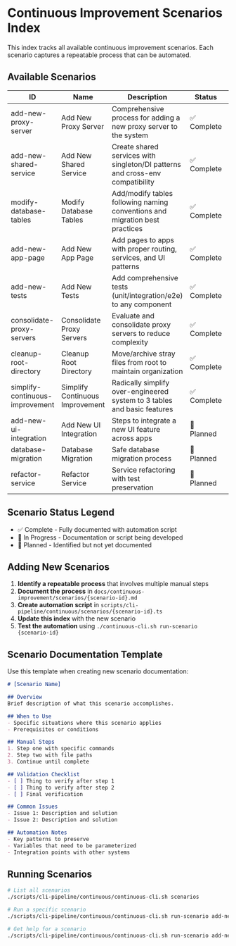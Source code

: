 # Continuous Improvement Scenarios Index

This index tracks all available continuous improvement scenarios. Each scenario captures a repeatable process that can be automated.

## Available Scenarios

| ID | Name | Description | Status | Documentation | Script |
|----|------|-------------|--------|---------------|--------|
| add-new-proxy-server | Add New Proxy Server | Comprehensive process for adding a new proxy server to the system | ✅ Complete | [View](./add-new-proxy-server.md) | [Run](../../../scripts/cli-pipeline/continuous/scenarios/add-new-proxy-server.ts) |
| add-new-shared-service | Add New Shared Service | Create shared services with singleton/DI patterns and cross-env compatibility | ✅ Complete | [View](./add-new-shared-service.md) | - |
| modify-database-tables | Modify Database Tables | Add/modify tables following naming conventions and migration best practices | ✅ Complete | [View](./modify-database-tables.md) | - |
| add-new-app-page | Add New App Page | Add pages to apps with proper routing, services, and UI patterns | ✅ Complete | [View](./add-new-app-page.md) | - |
| add-new-tests | Add New Tests | Add comprehensive tests (unit/integration/e2e) to any component | ✅ Complete | [View](./add-new-tests.md) | - |
| consolidate-proxy-servers | Consolidate Proxy Servers | Evaluate and consolidate proxy servers to reduce complexity | ✅ Complete | [View](./consolidate-proxy-servers.md) | - |
| cleanup-root-directory | Cleanup Root Directory | Move/archive stray files from root to maintain organization | ✅ Complete | [View](./cleanup-root-directory.md) | [Run](../../../scripts/cli-pipeline/utilities/cleanup-root-strays.ts) |
| simplify-continuous-improvement | Simplify Continuous Improvement | Radically simplify over-engineered system to 3 tables and basic features | ✅ Complete | [View](./simplify-continuous-improvement.md) | [Run](../../../scripts/cli-pipeline/continuous/continuous-cli.sh) |
| add-new-ui-integration | Add New UI Integration | Steps to integrate a new UI feature across apps | 📝 Planned | - | - |
| database-migration | Database Migration | Safe database migration process | 📝 Planned | - | - |
| refactor-service | Refactor Service | Service refactoring with test preservation | 📝 Planned | - | - |

## Scenario Status Legend

- ✅ Complete - Fully documented with automation script
- 🚧 In Progress - Documentation or script being developed
- 📝 Planned - Identified but not yet documented

## Adding New Scenarios

1. **Identify a repeatable process** that involves multiple manual steps
2. **Document the process** in `docs/continuous-improvement/scenarios/{scenario-id}.md`
3. **Create automation script** in `scripts/cli-pipeline/continuous/scenarios/{scenario-id}.ts`
4. **Update this index** with the new scenario
5. **Test the automation** using `./continuous-cli.sh run-scenario {scenario-id}`

## Scenario Documentation Template

Use this template when creating new scenario documentation:

```markdown
# [Scenario Name]

## Overview
Brief description of what this scenario accomplishes.

## When to Use
- Specific situations where this scenario applies
- Prerequisites or conditions

## Manual Steps
1. Step one with specific commands
2. Step two with file paths
3. Continue until complete

## Validation Checklist
- [ ] Thing to verify after step 1
- [ ] Thing to verify after step 2
- [ ] Final verification

## Common Issues
- Issue 1: Description and solution
- Issue 2: Description and solution

## Automation Notes
- Key patterns to preserve
- Variables that need to be parameterized
- Integration points with other systems
```

## Running Scenarios

```bash
# List all scenarios
./scripts/cli-pipeline/continuous/continuous-cli.sh scenarios

# Run a specific scenario
./scripts/cli-pipeline/continuous/continuous-cli.sh run-scenario add-new-proxy-server test-runner 9892

# Get help for a scenario
./scripts/cli-pipeline/continuous/continuous-cli.sh run-scenario add-new-proxy-server --help
```